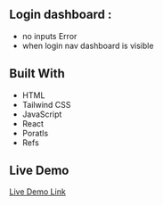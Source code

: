 ## Login dashboard :
- no inputs Error
- when login nav dashboard is visible

## Built With

- HTML
- Tailwind CSS
- JavaScript
- React
- Poratls
- Refs

## Live Demo

[Live Demo Link](https://login-dashboard-vt.netlify.app)

